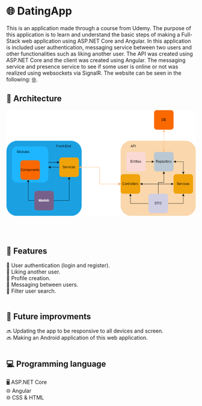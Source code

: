 # 🌐 DatingApp
This is an application made through a course from Udemy. The purpose of this application is to learn and understand the basic
steps of making a Full-Stack web application using ASP.NET Core and Angular. In this application is included user authentication, messaging
service between two users and other functionalities such as liking another user. The API was created using ASP.NET Core and the client was created using Angular. The messaging service and presence service to see if some user is online or not was realized using websockets via SignalR. The website can be seen in the following: [🌐](https://dtng-app.herokuapp.com/).

## 🔧 Architecture

<p align="center">
  <img src="https://github.com/Vlad-Gheorghita/Photos/blob/master/DatingApp/DatingApp-Architecture3.png">
</p><br><br>

## :page_with_curl: Features

🔹 User authentication (login and register).<br>
🔹 Liking another user.<br>
🔹 Profile creation.<br>
🔹 Messaging between users.<br>
🔹 Filter user search.<br>
<br>
## 🚀 Future improvments

🔜 Updating the app to be responsive to all devices and screen.<br>
🔜 Making an Android application of this web application.
<br><br>
## 💻 Programming language
🖥️ ASP.NET Core<br>
🌐 Angular<br>
🌐 CSS & HTML<br>
